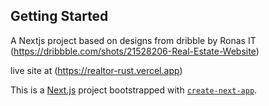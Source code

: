 ## Getting Started
A Nextjs project based on designs from dribble by Ronas IT 
(https://dribbble.com/shots/21528206-Real-Estate-Website)

live site at (https://realtor-rust.vercel.app)



This is a [Next.js](https://nextjs.org/) project bootstrapped with [`create-next-app`](https://github.com/vercel/next.js/tree/canary/packages/create-next-app).

 
